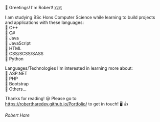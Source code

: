 👋 Greetings! I'm Robert! 🇬🇧

I am studying BSc Hons Computer Science while learning to build projects and applications with these languages: \
  🔹 C++ \
  🔹 C# \
  🔹 Java \
  🔹 JavaScript \
  🔹 HTML \
  🔹 CSS/SCSS/SASS \
  🔹 Python
  
Languages/Technologies I'm interested in learning more about:  \
  🔹 ASP.NET \
  🔹 PHP \
  🔹 Bootstrap \
  🔹 Others...
  
Thanks for reading! 😃
Please go to https://robertharedev.github.io/Portfolio/ to get in touch! 🖥️ 👍

*Robert Hare* 

